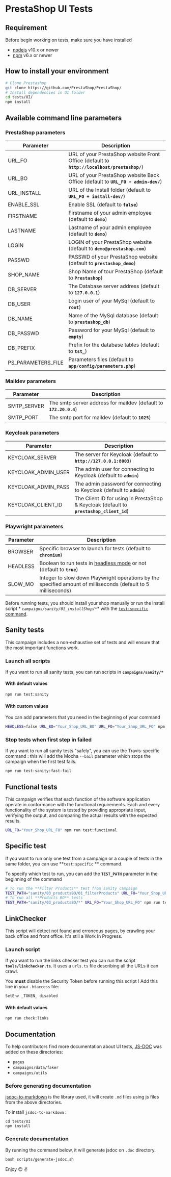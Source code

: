 # PrestaShop UI Tests

## Requirement

Before begin working on tests, make sure you have installed

* [nodejs](https://nodejs.org/) v10.x or newer
* [npm](https://www.npmjs.com/) v6.x or newer

## How to install your environment

```bash
# Clone Prestashop
git clone https://github.com/PrestaShop/PrestaShop/
# Install dependencies in UI folder
cd tests/UI/
npm install
```

## Available command line parameters

### PrestaShop parameters

| Parameter          | Description                                                                                 |
|--------------------|---------------------------------------------------------------------------------------------|
| URL_FO             | URL of your PrestaShop website Front Office (default to **`http://localhost/prestashop/`**) |
| URL_BO             | URL of your PrestaShop website Back Office (default to **`URL_FO + admin-dev/`**)           |
| URL_INSTALL        | URL of the Install folder (default to **`URL_FO + install-dev/`**)                          |
| ENABLE_SSL         | Enable SSL (default to **`false`**)                                                         |
| FIRSTNAME          | Firstname of your admin employee (default to **`demo`**)                                    |
| LASTNAME           | Lastname of your admin employee (default to **`demo`**)                                     |
| LOGIN              | LOGIN of your PrestaShop website (default to **`demo@prestashop.com`**)                     |
| PASSWD             | PASSWD of your PrestaShop website (default to **`prestashop_demo`**)                        |
| SHOP_NAME          | Shop Name of tour PrestaShop (default to **`Prestashop`**)                                  |
| DB_SERVER          | The Database server address (default to **`127.0.0.1`**)                                    |
| DB_USER            | Login user of your MySql (default to **`root`**)                                            |
| DB_NAME            | Name of the MySql database (default to **`prestashop_db`**)                                 |
| DB_PASSWD          | Password for your MySql (default to **`empty`**)                                            |
| DB_PREFIX          | Prefix for the database tables (default to **`tst_`**)                                      |
| PS_PARAMETERS_FILE | Parameters files (default to **`app/config/parameters.php`**)                               |

### Maildev parameters

| Parameter   | Description                                                       |
|-------------|-------------------------------------------------------------------|
| SMTP_SERVER | The smtp server address for maildev (default to **`172.20.0.4`**) |
| SMTP_PORT   | The smtp port for maildev (default to **`1025`**)                 |

### Keycloak parameters

| Parameter           | Description                                                                              |
|---------------------|------------------------------------------------------------------------------------------|
| KEYCLOAK_SERVER     | The server for Keycloak (default to **`http://127.0.0.1:8003`**)                         |
| KEYCLOAK_ADMIN_USER | The admin user for connecting to Keycloak (default to **`admin`**)                       |
| KEYCLOAK_ADMIN_PASS | The admin password for connecting to Keycloak (default to **`admin`**)                   |
| KEYCLOAK_CLIENT_ID  | The Client ID for using in PrestaShop & Keycloak (default to **`prestashop_client_id`**) |

### Playwright parameters

| Parameter | Description                                                                                                             |
|-----------|-------------------------------------------------------------------------------------------------------------------------|
| BROWSER   | Specific browser to launch for tests (default to **`chromium`**)                                                        |
| HEADLESS  | Boolean to run tests in [headless mode](https://en.wikipedia.org/wiki/Headless_software) or not (default to **`true`**) |
| SLOW_MO   | Integer to slow down Playwright operations by the specified amount of milliseconds (default to 5 milliseconds)          |

Before running tests, you should install your shop manually or run the install script *
*`campaigns/sanity/01_installShop/*`** with the [`test:specific` command](README.md#specific-test).

## Sanity tests

This campaign includes a non-exhaustive set of tests and will ensure that the most important functions work.

### Launch all scripts

If you want to run all sanity tests, you can run scripts in **`campaigns/sanity/*`**

#### With default values

```bash
npm run test:sanity
```

#### With custom values

You can add parameters that you need in the beginning of your command

```bash
HEADLESS=false URL_BO="Your_Shop_URL_BO" URL_FO="Your_Shop_URL_FO" npm run test:sanity
```

### Stop tests when first step in failed

If you want to run all sanity tests "safely", you can use the Travis-specific command : this will add the Mocha `--bail`
parameter which stops the campaign when the first test fails.

```bash
npm run test:sanity:fast-fail
```

## Functional tests

This campaign verifies that each function of the software application operate in conformance with the functional
requirements.
Each and every functionality of the system is tested by providing appropriate input, verifying the output, and comparing
the actual results with the expected results.

```bash
URL_FO="Your_Shop_URL_FO" npm run test:functional
```

## Specific test

If you want to run only one test from a campaign or a couple of tests in the same folder, you can use **`test:specific`
** command.

To specify which test to run, you can add the **`TEST_PATH`** parameter in the beginning of the command

```bash
# To run the **Filter Products** test from sanity campaign
TEST_PATH="sanity/03_productsBO/01_filterProducts" URL_FO="Your_Shop_URL_FO" npm run test:specific
# To run all **Products BO** tests 
TEST_PATH="sanity/03_productsBO/*" URL_FO="Your_Shop_URL_FO" npm run test:specific
```

## LinkChecker

This script will detect not found and erroneous pages, by crawling your back office and front office. It's still a Work
In Progress.

### Launch script

If you want to run the links checker test you can run the script **`tools/linkchecker.ts`**.
It uses a `urls.ts` file describing all the URLs it can crawl.

You **must** disable the Security Token before running this script ! Add this line in your `.htaccess` file:

```bash
SetEnv _TOKEN_ disabled
``` 

#### With default values

```bash
npm run check:links
```

## Documentation

To help contributors find more documentation about UI tests, [JS-DOC](https://jsdoc.app/) was added on these
directories:

- `pages`
- `campaigns/data/faker`
- `campaigns/utils`

### Before generating documentation

[jsdoc-to-markdown](https://github.com/jsdoc2md/jsdoc-to-markdown) is the library used, it will create `.md` files using
js files from the above directories.

To install `jsdoc-to-markdown` :

```shell
cd tests/UI
npm install
```

### Generate documentation

By running the command below, it will generate jsdoc on `.doc` directory.

```shell
bash scripts/generate-jsdoc.sh
```

Enjoy :wink: :v:
